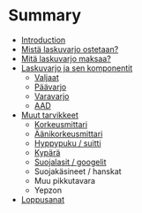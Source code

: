 # Summary

* [Introduction](README.md)
* [Mistä laskuvarjo ostetaan?](chapter1.md)
* [Mitä laskuvarjo maksaa?](mita-laskuvarjo-maksaa.md)
* [Laskuvarjo ja sen komponentit](laskuvarjo-ja-sen-komponentit.md)
  * [Valjaat](laskuvarjo-ja-sen-komponentit/valjaat.md)
  * [Päävarjo](laskuvarjo-ja-sen-komponentit/paavarjo.md)
  * [Varavarjo](laskuvarjo-ja-sen-komponentit/varavarjo.md)
  * [AAD](laskuvarjo-ja-sen-komponentit/aad.md)
* [Muut tarvikkeet](muut-tarvikkeet.md)
  * [Korkeusmittari](muut-tarvikkeet/korkeusmittari.md)
  * [Äänikorkeusmittari](muut-tarvikkeet/aanikorkeusmittari.md)
  * [Hyppypuku / suitti](muut-tarvikkeet/hyppypuku-suitti.md)
  * [Kypärä](muut-tarvikkeet/kypara.md)
  * [Suojalasit / googelit](muut-tarvikkeet/suojalasit-googelit.md)
  * Suojakäsineet / hanskat
  * Muu pikkutavara
  * Yepzon
* [Loppusanat](loppusanat.md)

